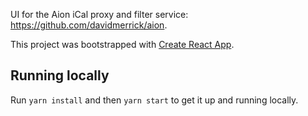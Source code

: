UI for the Aion iCal proxy and filter service: https://github.com/davidmerrick/aion.

This project was bootstrapped with [Create React App](https://github.com/facebook/create-react-app).

## Running locally

Run `yarn install` and then `yarn start` to get it up and running locally.
